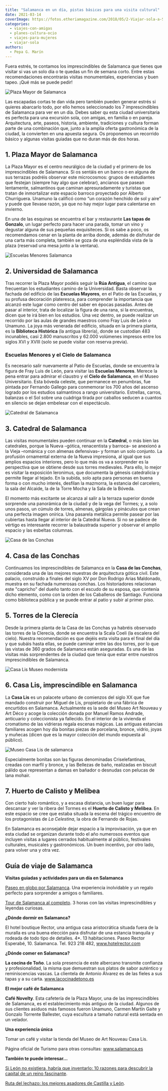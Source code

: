 ```yaml
---
title: "Salamanca en un día, pistas básicas para una visita cultural"
date: 2021-03-14
coverImage: https://fotos.etheriamagazine.com/2018/05/2-Viajar-sola-a-Salamanca.jpg
categories: 
  - viajes-con-amigas
  - planes-cultura-ocio
  - viajes-para-mujeres
  - viajar-sola
authors: 
  - Pepa G. Marín
---
```


Fuera estrés, te contamos los imprescindibles de Salamanca que tienes que visitar si vas 
un solo día o te quedas un fin de semana corto. Entre estas recomendaciones encontrarás 
visitas monumentales, experiencias y buen tapeo. ¡Qué más se puede pedir! 

![Plaza Mayor de Salamanca](https://fotos.etheriamagazine.com/2018/05/2-Viajar-sola-a-Salamanca.jpg "La Plaza Mayor es el mejor lugar para tomar el pulso a Salamanca. © Etheria Magazine")

Las escapadas cortas te dan vida pero también pueden generar estrés si quieres abarcarlo 
todo, por ello hemos seleccionado los 7 imprescindibles de Salamanca para ver en un día. 
Debes saber qu esta ciudad universitaria es perfecta para una excursión sola, con 
amigas, en familia o en pareja. Arquitectura, arte, paseos, historia, ambiente, 
tradiciones y cultura forman parte de una combinación que, junto a la amplia oferta 
gastronómica de la ciudad, la convierten en una apuesta segura. Os proponemos un 
recorrido básico y algunas visitas guiadas que no duran más de dos horas. 

## 1\. Plaza Mayor de Salamanca

La Plaza Mayor es el centro neurálgico de la ciudad y el primero de los imprescindibles 
de Salamanca. Si os sentáis en un banco o en alguna de sus terrazas podréis observar 
este microcosmos: grupos de estudiantes que festejan (siempre hay algo que celebrar), 
ancianos que pasean lentamente, salmantinos que caminan apresuradamente y turistas que 
tratan de inmortalizar este espacio barroco proyectado por Alberto Churriguera. Unamuno 
la calificó como “un corazón henchido de sol y aire” y puede que llevase razón, ya que 
no hay mejor lugar para calentarse en invierno. 

En una de las esquinas se encuentra el bar y restaurante **Las tapas de Gonzalo**, un 
lugar perfecto para hacer una parada, tomar un vino y degustar alguna de sus pequeñas 
exquisiteces. Si os sabe a poco, os recomendamos cenar en la planta de arriba donde, 
además de disfrutar de una carta más completa, también se goza de una espléndida vista 
de la plaza (reservad una mesa junto a la ventana). 

![Escuelas Menores Salamanca](https://fotos.etheriamagazine.com/2018/05/6-Viajar-sola-a-Salamanca.jpg "Patio de las Escuelas Menores de Salamanca. © Etheria Magazine")

## 2\. Universidad de Salamanca

Tras recorrer la Plaza Mayor podéis seguir la **Rúa Antigua**, el camino que frecuentan 
los estudiantes camino de la Universidad. Basta observar la fachada del edificio de las 
**Escuelas Mayores**, en el Patio de las Escuelas, y su profusa decoración plateresca, 
para comprender la importancia que alcanzó este lugar como centro del saber en épocas 
pasadas. Antes de pasar al interior, trata de localizar la figura de una rana, si la 
encuentras, dicen que te irá bien en los estudios. Una vez dentro, se puede realizar un 
recorrido por las aulas de grandes maestros como Fray Luis de León o Unamuno. La joya 
más venerada del edificio, situada en la primera planta, es la **Biblioteca Histórica** 
(la antigua librería), donde se custodian 483 incunables, casi 2.800 manuscritos y 
62.000 volúmenes impresos entre los siglos XVI y XVIII (solo se puede visitar con 
reserva previa). 

### Escuelas Menores y el Cielo de Salamanca

Es necesario salir nuevamente al Patio de Escuelas, donde se encuentra la figura de Fray 
Luis de León, para visitar las **Escuelas Menores**. Merece la pena entrar para admirar 
el claustro y el **Cielo de Salamanca**, en el Museo Universitario. Esta bóveda celeste, 
que permanece en penumbras, fue pintada por Fernando Gallego para conmemorar los 700 
años del ascenso logrado por los estudios salmantinos a rango universitario. Estrellas, 
carros, balanzas o el Sol sobre una cuádriga tirada por caballos seducen a cuantos en 
silencio se dejan embelesar con el espectáculo. 

![Catedral de Salamanca](https://fotos.etheriamagazine.com/2018/05/3-Viaja-sola-a-Salamanca.jpg "La Catedral se aprecia de una forma diferente desde el tejado. © Etheria Mag.")

## 3\. Catedral de Salamanca

Las visitas monumentales pueden continuar en la **Catedral**, o más bien las catedrales, 
porque la Nueva –gótica, renacentista y barroca– se anexionó a la Vieja –románica y con 
almenas defensivas– y forman un solo conjunto. La profusión ornamental externa de la 
Nueva impresiona, al igual que sus amplios espacios interiores, pero lo que más os va a 
sorprender es la perspectiva que se obtiene desde sus torres medievales. Para ello, lo 
mejor es visitar la exposición Ieronimus, que documenta la génesis catedralicia y 
permite llegar al tejado. En la subida, solo apta para personas en buena forma o con 
mucho interés, desfilan la mazmorra, la estancia del carcelero, la sala del Alcaide, la 
de la Torre Mocha y la Sala de la Bóveda. 

El momento más excitante se alcanza al salir a la terraza superior donde sorprende una 
panorámica de la ciudad y de la vega del Tormes; y, a solo unos pasos, un cúmulo de 
torres, almenas, gárgolas y pináculos que crean una perfecta imagen onírica. Una 
pasarela metálica permite pasear por las cubiertas hasta llegar al interior de la 
Catedral Nueva. Si no se padece de vértigo es interesante recorrer la balaustrada 
superior y observar el amplio espacio y las esbeltas columnas. 

![Casa de las Conchas](https://fotos.etheriamagazine.com/2018/05/4-Viajar-sola-Salamanca-Casa-de-las-Conchas.jpg "La Casa de las Conchas, muestra de arquitectura gótica civil de Salamanca. © Etheria M.")

## 4\. Casa de las Conchas

Continuamos los imprescindibles de Salamanca en la **Casa de las Conchas**, considerada 
una de las mejores muestras de arquitectura gótica civil. Este palacio, construido a 
finales del siglo XV por Don Rodrigo Arias Maldonado, muestra en su fachada numerosas 
conchas. Los historiadores relacionan este "capricho" del dueño tanto con el escudo de 
su esposa, que contenía dicho elemento, como con la orden de los Caballeros de Santiago. 
Funciona como biblioteca pública y se puede entrar al patio y subir al primer piso. 

## 5\. Torres de la Clerecía

Desde la primera planta de la Casa de las Conchas ya habréis observado las torres de la 
Clerecía, donde se encuentra la Scala Coeli (la escalera del cielo). Nuestra 
recomendación es que dejéis esta visita para el final del día y que subáis hasta ellas, 
se puede caminar entre las dos torres, por lo que las vistas de 360 grados de Salamanca 
están aseguradas. Es una de las visitas más sorprendentes de la ciudad que tenía que 
estar entre nuestros imprescindibles de Salamanca. 

![Casa Lis Museo modernista](https://fotos.etheriamagazine.com/2018/05/8-Viajar-sola-a-Salamanca-Casa-Lis.jpg "El Museo de Art Nouveau Art Déco se encuentra en la Casa Lis. © Etheria M.")

## 6\. Casa Lis, imprescindible en Salamanca

La **Casa Lis** es un palacete urbano de comienzos del siglo XX que fue mandado 
construir por Miguel de Lis, propietario de una fábrica de encurtidos en Salamanca. 
Actualmente es la sede del Museo Art Nouveau y Art Déco y acoge la colección donada por 
Manuel Ramos Andrade, anticuario y coleccionista ya fallecido. En el interior de la 
vivienda el cromatismo de las vidrieras regala escenas mágicas. Las antiguas estancias 
familiares acogen hoy día bonitas piezas de porcelana, bronce, vidrio, joyas y muñecas 
(dicen que es la mayor colección del mundo expuesta al público). 

![Museo Casa Lis de salamanca](https://fotos.etheriamagazine.com/2018/05/7-Viajar-sola-a-Salamanca.jpg "Las esculturas criselefantinas sorprenden por su delicadeza (Casa Lis, Salamanca). © Etheria M.")

Especialmente bonitas son las figuras denominadas Criselefantinas, creadas con marfil y 
bronce, y las Bellezas de baño, realizadas en biscuit pálido que representan a damas en 
bañador o desnudas con pelucas de lana mohair. 

## 7\. Huerto de Calisto y Melibea

Con cierto halo romántico, y a escasa distancia, un buen lugar para descansar y ver la 
ribera del Tormes es el **Huerto de Calisto y Melibea**. En este espacio se cree que 
estaba situada la escena del trágico encuentro de los protagonistas de _La Celestina_, 
la obra de Fernando de Rojas. 

En Salamanca es aconsejable dejar espacio a la improvisación, ya que en esta ciudad se 
organizan durante todo el año numerosos eventos que incluyen visitas a lugares cerrados 
habitualmente al público, festivales culturales, musicales y gastronómicos. Un buen 
incentivo, por otro lado, para volver una y otra vez. 

## Guía de viaje de Salamanca

**Visitas guiadas y actividades para un día en Salamanca** 

[Paseo en globo por 
Salamanca](https://www.civitatis.com/es/salamanca/paseo-globo-salamanca/?aid=10211). Una 
experiencia inolvidable y un regalo perfecto para sorprender a amigos o familiares. 

[Tour de Salamanca al 
completo](https://www.civitatis.com/es/salamanca/tour-salamanca-completo/?aid=10211). 3 
horas con las visitas imprescindibles y leyendas curiosas. 

**¿Dónde dormir en Salamanca?** 

El hotel boutique Rector, una antigua casa aristocrática situada fuera de la muralla es 
una buena elección para disfrutar de una estancia tranquila y rodeada de todo tipo de 
detalles. 4\*. 13 habitaciones. Paseo Rector Esperabé, 10. Salamanca. Tel. 923 218 482, 
www.hotelrector.com 

**¿Dónde comer en Salamanca?** 

**La cocina de Toño**. La sola presencia de este albercano transmite confianza y 
profesionalidad, la misma que demuestran sus platos de sabor auténtico y reminiscencias 
vascas. La clientela de Antonio Álvarez es de las fieles a sus tapas y a su carta. 
www.lacocinadetono.es 

**El mejor café de Salamanca** 

**Café Novelty**. Esta cafetería de la Plaza Mayor, una de las imprescindibles de 
Salamanca, es el establecimiento más antiguo de la ciudad. Algunos de sus clientes 
asiduos más famosos fueron Unamuno, Carmen Martín Gaite y Gonzalo Torrente Ballester, 
cuya escultura a tamaño natural está sentada en un velador. 

**Una experiencia única** 

Tomar un café y visitar la tienda del Museo de Art Nouveau Casa Lis. 

Página oficial de Turismo para otras consultas: www.salamanca.es 

**También te puede interesar...** 

[Si León no existiera, habría que inventarlo: 10 razones para descubrir la capital de un 
reino 
fascinante](https://etheriamagazine.com/2020/12/28/10-razones-para-descubrir-leon-una-capital-unica-y-diferente/). 

[Ruta del lechazo: los mejores asadores de Castilla y 
León](https://etheriamagazine.com/2019/04/25/viajar-con-amigas-ruta-del-lechazo-mejores-asadores-castilla-y-leon/).
